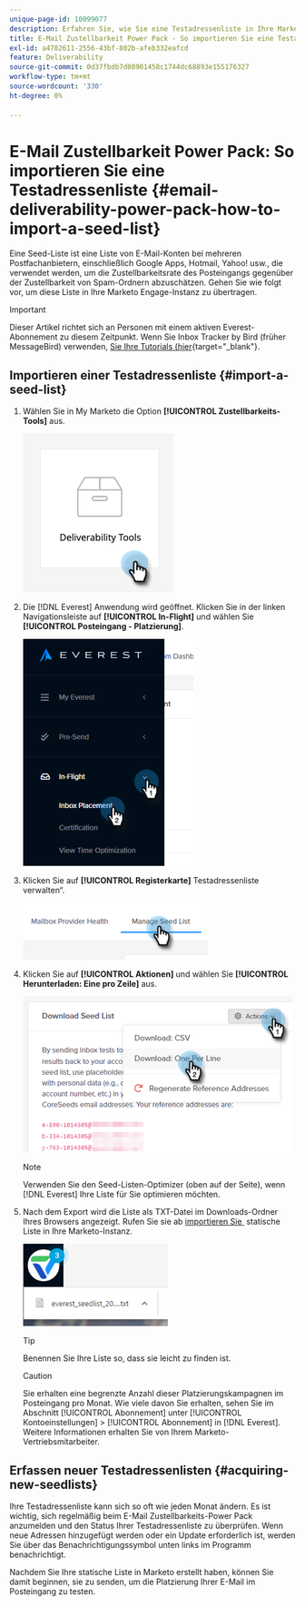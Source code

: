 ```yaml
---
unique-page-id: 10099077
description: Erfahren Sie, wie Sie eine Testadressenliste in Ihre Marketo Engage-Instanz importieren.
title: E-Mail Zustellbarkeit Power Pack - So importieren Sie eine Testadressenliste
exl-id: a4782611-2556-43bf-802b-afeb332eafcd
feature: Deliverability
source-git-commit: 0d37fbdb7d08901458c1744dc68893e155176327
workflow-type: tm+mt
source-wordcount: '330'
ht-degree: 0%

---
```


# E-Mail Zustellbarkeit Power Pack: So importieren Sie eine Testadressenliste {#email-deliverability-power-pack-how-to-import-a-seed-list}

Eine Seed-Liste ist eine Liste von E-Mail-Konten bei mehreren Postfachanbietern, einschließlich Google Apps, Hotmail, Yahoo! usw., die verwendet werden, um die Zustellbarkeitsrate des Posteingangs gegenüber der Zustellbarkeit von Spam-Ordnern abzuschätzen. Gehen Sie wie folgt vor, um diese Liste in Ihre Marketo Engage-Instanz zu übertragen.

>[!IMPORTANT]
>
>Dieser Artikel richtet sich an Personen mit einem aktiven Everest-Abonnement zu diesem Zeitpunkt. Wenn Sie Inbox Tracker by Bird (früher MessageBird) verwenden, [&#x200B; Sie Ihre Tutorials (hier](/help/marketo/product-docs/email-marketing/deliverability/inbox-tracker/inbox-tracker-tutorials.md){target="_blank"}.

## Importieren einer Testadressenliste {#import-a-seed-list}

1. Wählen Sie in My Marketo die Option **[!UICONTROL Zustellbarkeits-Tools]** aus.

   ![](assets/email-deliverability-power-pack-1.png)

1. Die [!DNL Everest] Anwendung wird geöffnet. Klicken Sie in der linken Navigationsleiste auf **[!UICONTROL In-Flight]** und wählen Sie **[!UICONTROL Posteingang - Platzierung]**.

   ![](assets/email-deliverability-power-pack-2.png)

1. Klicken Sie auf **[!UICONTROL Registerkarte]** Testadressenliste verwalten“.

   ![](assets/email-deliverability-power-pack-3.png)

1. Klicken Sie auf **[!UICONTROL Aktionen]** und wählen Sie **[!UICONTROL Herunterladen: Eine pro Zeile]** aus.

   ![](assets/email-deliverability-power-pack-4.png)

   >[!NOTE]
   >
   >Verwenden Sie den Seed-Listen-Optimizer (oben auf der Seite), wenn [!DNL Everest] Ihre Liste für Sie optimieren möchten.

1. Nach dem Export wird die Liste als TXT-Datei im Downloads-Ordner Ihres Browsers angezeigt. Rufen Sie sie ab [&#x200B; importieren Sie &#x200B;](/help/marketo/getting-started/quick-wins/import-a-list-of-people.md) statische Liste in Ihre Marketo-Instanz.

   ![](assets/email-deliverability-power-pack-5.png)

   >[!TIP]
   >
   >Benennen Sie Ihre Liste so, dass sie leicht zu finden ist.

   >[!CAUTION]
   >
   >Sie erhalten eine begrenzte Anzahl dieser Platzierungskampagnen im Posteingang pro Monat. Wie viele davon Sie erhalten, sehen Sie im Abschnitt [!UICONTROL Abonnement] unter [!UICONTROL Kontoeinstellungen] > [!UICONTROL Abonnement] in [!DNL Everest]. Weitere Informationen erhalten Sie von Ihrem Marketo-Vertriebsmitarbeiter.

## Erfassen neuer Testadressenlisten {#acquiring-new-seedlists}

Ihre Testadressenliste kann sich so oft wie jeden Monat ändern. Es ist wichtig, sich regelmäßig beim E-Mail Zustellbarkeits-Power Pack anzumelden und den Status Ihrer Testadressenliste zu überprüfen. Wenn neue Adressen hinzugefügt werden oder ein Update erforderlich ist, werden Sie über das Benachrichtigungssymbol unten links im Programm benachrichtigt.

Nachdem Sie Ihre statische Liste in Marketo erstellt haben, können Sie damit beginnen, sie zu senden, um die Platzierung Ihrer E-Mail im Posteingang zu testen.
